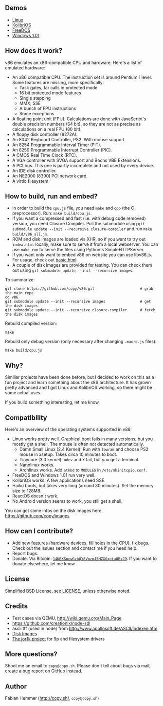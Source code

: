 
Demos 
-

- [Linux](http://copy.sh/v86/?profile=linux26)
- [KolibriOS](http://copy.sh/v86/?profile=kolibrios)
- [FreeDOS](http://copy.sh/v86/?profile=freedos)
- [Windows 1.01](http://copy.sh/v86/?profile=windows1)


How does it work?
-

v86 emulates an x86-compatible CPU and hardware. Here's a list of emulated hardware:

- An x86 compatible CPU. The instruction set is around Pentium 1 level. Some
  features are missing, more specifically:
  - Task gates, far calls in protected mode
  - 16 bit protected mode features
  - Single stepping
  - MMX, SSE
  - A bunch of FPU instructions
  - Some exceptions
- A floating point unit (FPU). Calculations are done with JavaScript's double
  precision numbers (64 bit), so they are not as precise as calculations on a
  real FPU (80 bit).
- A floppy disk controller (8272A).
- An 8042 Keyboard Controller, PS2. With mouse support.
- An 8254 Programmable Interval Timer (PIT).
- An 8259 Programmable Interrupt Controller (PIC).
- A CMOS Real Time Clock (RTC).
- A VGA controller with SVGA support and Bochs VBE Extensions.
- A PCI bus. This one is partly incomplete and not used by every device.
- An IDE disk controller.
- An NE2000 (8390) PCI network card.
- A virtio filesystem.


How to build, run and embed?
-

- In order to build the `cpu.js` file, you need `make` and `cpp` (the C preprocessor).
  Run: `make build/cpu.js`.
- If you want a compressed and fast (i.e. with debug code removed) version, you
  need Closure Compiler. Pull the submodule using 
  `git submodule update --init --recursive closure-compiler` and run `make build/v86_all.js`.
- ROM and disk images are loaded via XHR, so if you want to try out `index.html`
  locally, make sure to serve it from a local webserver. You can use `make run`
  to serve the files using Python's SimpleHTTPServer.
- If you want only want to embed v86 on website you can use libv86.js. For
  usage, check out [basic.html](docs/samples/basic.html).
- A couple of disk images are provided for testing. You can check them out
  using `git submodule update --init --recursive images`.


To summarize:

```
git clone https://github.com/copy/v86.git                     # grab the main repo
cd v86
git submodule update --init --recursive images                # get the disk images
git submodule update --init --recursive closure-compiler      # fetch the disk images
```

Rebuild compiled version:

```
make
```

Rebuild only debug version (only necessary after changing `.macro.js` files):

```
make build/cpu.js
```


Why? 
- 

Similiar projects have been done before, but I decided to work on this as a fun
project and learn something about the x86 architecture. It has grown pretty
advanced and I got Linux and KolibriOS working, so there might be some actual
uses.

If you build something interesting, let me know.


Compatibility
-

Here's an overview of the operating systems supported in v86:

- Linux works pretty well. Graphical boot fails in many versions, but you
  mostly get a shell. The mouse is often not detected automatically.
  - Damn Small Linux (2.4 Kernel): Run with `lowram` and choose PS2 mouse in
    xsetup. Takes circa 10 minutes to boot.
  - Tinycore (3.0 kernel): `udev` and `X` fail, but you get a
    terminal.
  - Nanolinux works.
  - Archlinux works. Add `atkbd` to `MODULES` in `/etc/mkinitcpio.conf`.
- FreeDOS and Windows 1.01 run very well. 
- KolibriOS works. A few applications need SSE.
- Haiku boots, but takes very long (around 30 minutes). Set the memory size to 128MB.
- ReactOS doesn't work.
- No Android version seems to work, you still get a shell.

You can get some infos on the disk images here: https://github.com/copy/images


How can I contribute?
-

- Add new features (hardware devices, fill holes in the CPU), fix bugs. Check
  out the issues section and contact me if you need help.
- Report bugs.
- Donate. Via Bitcoin:
  [`14KBXSoewGzbQY8VoznJ5MZXGxoia8RxC9`](https://blockchain.info/address/14KBXSoewGzbQY8VoznJ5MZXGxoia8RxC9).
  If you want to donate elsewhere, let me know.

License
-

Simplified BSD License, see [LICENSE](LICENSE), unless otherwise noted.


Credits
-

- Test cases via QEMU, http://wiki.qemu.org/Main_Page 
- https://github.com/creationix/node-sdl
- ascii.ttf (used in node) from http://www.apollosoft.de/ASCII/indexen.htm 
- [Disk Images](https://github.com/copy/images)
- [The jor1k project](https://github.com/s-macke/jor1k) for 9p and filesystem drivers


More questions?
-

Shoot me an email to `copy@copy.sh`. Please don't tell about bugs via mail,
create a bug report on GitHub instead.


Author
-

Fabian Hemmer (http://copy.sh/, `copy@copy.sh`)

